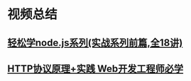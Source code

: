 # 视频总结

## [轻松学node.js系列(实战系列前篇,全18讲)](http://note.youdao.com/noteshare?id=2e5aa3ad9cc6058c229a6b6f3244de38&sub=WEB0a0658b9bf49dbdc368f5c6866ad70fd)

## [HTTP协议原理+实践 Web开发工程师必学](http://note.youdao.com/noteshare?id=588cd6b02a3ea29f72fba8db3b8e2266&sub=WEB262057eeaee5fd30a5ed36c43f6635c6)


